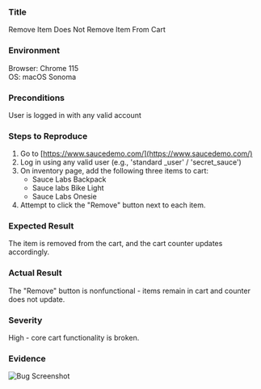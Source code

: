 ### Title

Remove Item Does Not Remove Item From Cart

### Environment

Browser: Chrome 115  
OS: macOS Sonoma

### Preconditions

User is logged in with any valid account

### Steps to Reproduce

1. Go to [https://www.saucedemo.com/](https://www.saucedemo.com/)
2. Log in using any valid user (e.g., 'standard \_user' / 'secret_sauce')
3. On inventory page, add the following three items to cart:
   - Sauce Labs Backpack
   - Sauce labs Bike Light
   - Sauce Labs Onesie
4. Attempt to click the "Remove" button next to each item.

### Expected Result

The item is removed from the cart, and the cart counter updates accordingly.

### Actual Result

The "Remove" button is nonfunctional - items remain in cart and counter does not update.

### Severity

High - core cart functionality is broken.

### Evidence

![Bug Screenshot](./screenshots/bug_001.png)
